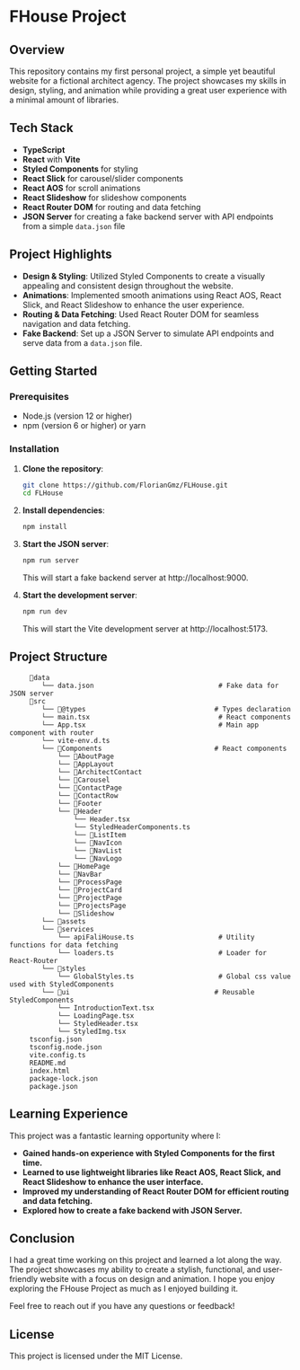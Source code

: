 # FHouse Project

## Overview

This repository contains my first personal project, a simple yet beautiful website for a fictional architect agency. The project showcases my skills in design, styling, and animation while providing a great user experience with a minimal amount of libraries.

## Tech Stack

- **TypeScript**
- **React** with **Vite**
- **Styled Components** for styling
- **React Slick** for carousel/slider components
- **React AOS** for scroll animations
- **React Slideshow** for slideshow components
- **React Router DOM** for routing and data fetching
- **JSON Server** for creating a fake backend server with API endpoints from a simple `data.json` file

## Project Highlights

- **Design & Styling**: Utilized Styled Components to create a visually appealing and consistent design throughout the website.
- **Animations**: Implemented smooth animations using React AOS, React Slick, and React Slideshow to enhance the user experience.
- **Routing & Data Fetching**: Used React Router DOM for seamless navigation and data fetching.
- **Fake Backend**: Set up a JSON Server to simulate API endpoints and serve data from a `data.json` file.

## Getting Started

### Prerequisites

- Node.js (version 12 or higher)
- npm (version 6 or higher) or yarn

### Installation

1. **Clone the repository**:
   ```sh
   git clone https://github.com/FlorianGmz/FLHouse.git
   cd FLHouse
   ```
2. **Install dependencies**:
   ```sh
   npm install
   ```
3. **Start the JSON server**:

   ```sh
   npm run server
   ```

   This will start a fake backend server at http://localhost:9000.

4. **Start the development server**:
   ```sh
   npm run dev
   ```
   This will start the Vite development server at http://localhost:5173.

## Project Structure

```
     📁data
        └── data.json                               # Fake data for JSON server
     📁src
        └── 📁@types                                # Types declaration
        └── main.tsx                                # React components
        └── App.tsx                                 # Main app component with router
        └── vite-env.d.ts
        └── 📁Components                            # React components
            └── 📁AboutPage
            └── 📁AppLayout
            └── 📁ArchitectContact
            └── 📁Carousel
            └── 📁ContactPage
            └── 📁ContactRow
            └── 📁Footer
            └── 📁Header
                └── Header.tsx
                └── StyledHeaderComponents.ts
                └── 📁ListItem
                └── 📁NavIcon
                └── 📁NavList
                └── 📁NavLogo
            └── 📁HomePage
            └── 📁NavBar
            └── 📁ProcessPage
            └── 📁ProjectCard
            └── 📁ProjectPage
            └── 📁ProjectsPage
            └── 📁Slideshow
        └── 📁assets
        └── 📁services
            └── apiFaliHouse.ts                     # Utility functions for data fetching
            └── loaders.ts                          # Loader for React-Router
        └── 📁styles
            └── GlobalStyles.ts                     # Global css value used with StyledComponents
        └── 📁ui                                    # Reusable StyledComponents
            └── IntroductionText.tsx
            └── LoadingPage.tsx
            └── StyledHeader.tsx
            └── StyledImg.tsx
     tsconfig.json
     tsconfig.node.json
     vite.config.ts
     README.md
     index.html
     package-lock.json
     package.json
```

## Learning Experience

This project was a fantastic learning opportunity where I:

- **Gained hands-on experience with Styled Components for the first time.**
- **Learned to use lightweight libraries like React AOS, React Slick, and React Slideshow to enhance the user interface.**
- **Improved my understanding of React Router DOM for efficient routing and data fetching.**
- **Explored how to create a fake backend with JSON Server.**

## Conclusion

I had a great time working on this project and learned a lot along the way. The project showcases my ability to create a stylish, functional, and user-friendly website with a focus on design and animation. I hope you enjoy exploring the FHouse Project as much as I enjoyed building it.

Feel free to reach out if you have any questions or feedback!

## License

This project is licensed under the MIT License.
